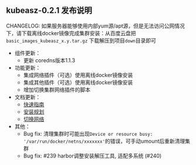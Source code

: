 ## kubeasz-0.2.1 发布说明

CHANGELOG:
如果服务器能够使用内部yum源/apt源，但是无法访问公网情况下，请下载离线docker镜像完成集群安装：从百度云盘把`basic_images_kubeasz_x.y.tar.gz` 下载解压到项目`down`目录即可
- 组件更新：
  - 更新 coredns版本1.1.3  
- 功能更新：
  - 集成网络插件（可选）使用离线docker镜像安装 
  - 集成其他插件（可选）使用离线docker镜像安装
  - 增加切换集群网络插件的脚本
- 文档更新：
  - [快速指南](https://github.com/gjmzj/kubeasz/blob/master/docs/setup/quickStart.md)
  - [安装规划](https://github.com/gjmzj/kubeasz/blob/master/docs/setup/00-planning_and_overall_intro.md)
  - [切换网络](https://github.com/gjmzj/kubeasz/blob/master/docs/op/clean_k8s_network.md)
- 其他：
  - Bug fix: 清理集群时可能出现`Device or resource busy: '/var/run/docker/netns/xxxxxxx'`的错误，可手动umount后重新清理集群
  - Bug fix: #239 harbor调整安装解压工具, 适配多系统 (#240)
   

